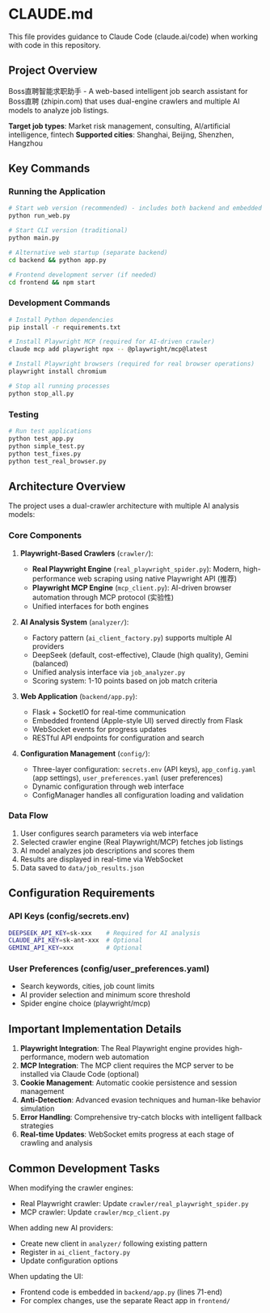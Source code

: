 # CLAUDE.md

This file provides guidance to Claude Code (claude.ai/code) when working with code in this repository.

## Project Overview

Boss直聘智能求职助手 - A web-based intelligent job search assistant for Boss直聘 (zhipin.com) that uses dual-engine crawlers and multiple AI models to analyze job listings.

**Target job types**: Market risk management, consulting, AI/artificial intelligence, fintech
**Supported cities**: Shanghai, Beijing, Shenzhen, Hangzhou

## Key Commands

### Running the Application

```bash
# Start web version (recommended) - includes both backend and embedded frontend
python run_web.py

# Start CLI version (traditional)
python main.py

# Alternative web startup (separate backend)
cd backend && python app.py

# Frontend development server (if needed)
cd frontend && npm start
```

### Development Commands

```bash
# Install Python dependencies
pip install -r requirements.txt

# Install Playwright MCP (required for AI-driven crawler)
claude mcp add playwright npx -- @playwright/mcp@latest

# Install Playwright browsers (required for real browser operations)
playwright install chromium

# Stop all running processes
python stop_all.py
```

### Testing

```bash
# Run test applications
python test_app.py
python simple_test.py
python test_fixes.py
python test_real_browser.py
```

## Architecture Overview

The project uses a dual-crawler architecture with multiple AI analysis models:

### Core Components

1. **Playwright-Based Crawlers** (`crawler/`):
   - **Real Playwright Engine** (`real_playwright_spider.py`): Modern, high-performance web scraping using native Playwright API (推荐)
   - **Playwright MCP Engine** (`mcp_client.py`): AI-driven browser automation through MCP protocol (实验性)
   - Unified interfaces for both engines

2. **AI Analysis System** (`analyzer/`):
   - Factory pattern (`ai_client_factory.py`) supports multiple AI providers
   - DeepSeek (default, cost-effective), Claude (high quality), Gemini (balanced)
   - Unified analysis interface via `job_analyzer.py`
   - Scoring system: 1-10 points based on job match criteria

3. **Web Application** (`backend/app.py`):
   - Flask + SocketIO for real-time communication
   - Embedded frontend (Apple-style UI) served directly from Flask
   - WebSocket events for progress updates
   - RESTful API endpoints for configuration and search

4. **Configuration Management** (`config/`):
   - Three-layer configuration: `secrets.env` (API keys), `app_config.yaml` (app settings), `user_preferences.yaml` (user preferences)
   - Dynamic configuration through web interface
   - ConfigManager handles all configuration loading and validation

### Data Flow

1. User configures search parameters via web interface
2. Selected crawler engine (Real Playwright/MCP) fetches job listings
3. AI model analyzes job descriptions and scores them
4. Results are displayed in real-time via WebSocket
5. Data saved to `data/job_results.json`

## Configuration Requirements

### API Keys (config/secrets.env)
```bash
DEEPSEEK_API_KEY=sk-xxx    # Required for AI analysis
CLAUDE_API_KEY=sk-ant-xxx  # Optional
GEMINI_API_KEY=xxx         # Optional
```

### User Preferences (config/user_preferences.yaml)
- Search keywords, cities, job count limits
- AI provider selection and minimum score threshold
- Spider engine choice (playwright/mcp)

## Important Implementation Details

1. **Playwright Integration**: The Real Playwright engine provides high-performance, modern web automation
2. **MCP Integration**: The MCP client requires the MCP server to be installed via Claude Code (optional)
3. **Cookie Management**: Automatic cookie persistence and session management
4. **Anti-Detection**: Advanced evasion techniques and human-like behavior simulation
5. **Error Handling**: Comprehensive try-catch blocks with intelligent fallback strategies
5. **Real-time Updates**: WebSocket emits progress at each stage of crawling and analysis

## Common Development Tasks

When modifying the crawler engines:
- Real Playwright crawler: Update `crawler/real_playwright_spider.py`
- MCP crawler: Update `crawler/mcp_client.py`

When adding new AI providers:
- Create new client in `analyzer/` following existing pattern
- Register in `ai_client_factory.py`
- Update configuration options

When updating the UI:
- Frontend code is embedded in `backend/app.py` (lines 71-end)
- For complex changes, use the separate React app in `frontend/`